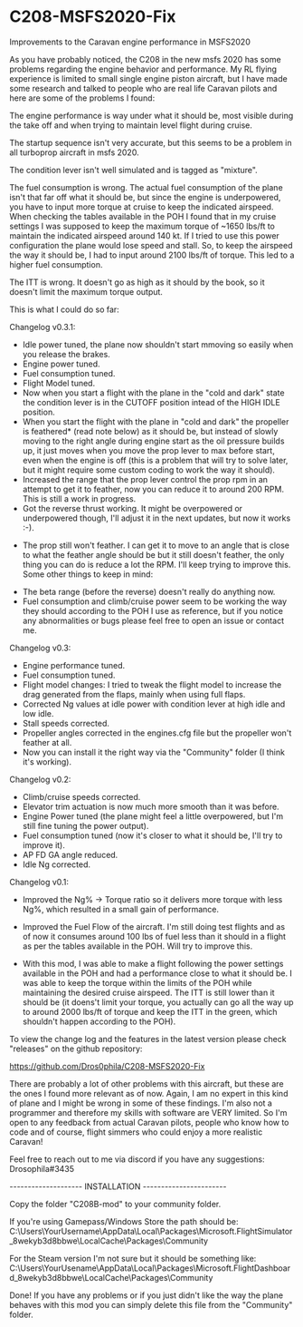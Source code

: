 # C208-MSFS2020-Fix
Improvements to the Caravan engine performance in MSFS2020

As you have probably noticed, the C208 in the new msfs 2020 has some problems regarding the engine behavior and performance. My RL flying experience is limited to small single engine piston aircraft, but I have made some research and talked to people who are real life Caravan pilots and here are some of the problems I found:

The engine performance is way under what it should be, most visible during the take off and when trying to maintain level flight during cruise.

The startup sequence isn't very accurate, but this seems to be a problem in all turboprop aircraft in msfs 2020.

The condition lever isn't well simulated and is tagged as "mixture".

The fuel consumption is wrong. The actual fuel consumption of the plane isn't that far off what it should be, but since the engine is underpowered, you have to input more torque at cruise to keep the indicated airspeed. When checking the tables available in the POH I found that in my cruise settings I was supposed to keep the maximum torque of ~1650 lbs/ft to maintain the indicated airspeed around 140 kt. If I tried to use this power configuration the plane would lose speed and stall. So, to keep the airspeed the way it should be, I had to input around 2100 lbs/ft of torque. This led to a higher fuel consumption.

The ITT is wrong. It doesn't go as high as it should by the book, so it doesn't limit the maximum torque output.

This is what I could do so far:

Changelog v0.3.1:

- Idle power tuned, the plane now shouldn't start mmoving so easily when you release the brakes.
- Engine power tuned.
- Fuel consumption tuned.
- Flight Model tuned.
- Now when you start a flight with the plane in the "cold and dark" state the condition lever is in the CUTOFF position intead of the HIGH IDLE position.
- When you start the flight with the plane in "cold and dark" the propeller is feathered* (read note below) as it should be, but instead of slowly moving to the right angle during engine start as the oil pressure builds up, it just moves when you move the prop lever to max before start, even when the engine is off (this is a problem that will try to solve later, but it might require some custom coding to work the way it should).
- Increased the range that the prop lever control the prop rpm in an attempt to get it to feather, now you can reduce it to around 200 RPM. This is still a work in progress.
- Got the reverse thrust working. It might be overpowered or underpowered though, I'll adjust it in the next updates, but now it works :-).

* The prop still won't feather. I can get it to move to an angle that is close to what the feather angle should be but it still doesn't feather, the only thing you can do is reduce a lot the RPM. I'll keep trying to improve this.
Some other things to keep in mind:
- The beta range (before the reverse) doesn't really do anything now.
- Fuel consumption and climb/cruise power seem to be working the way they should according to the POH I use as reference, but if you notice any abnormalities or bugs please feel free to open an issue or contact me.

Changelog v0.3:

- Engine performance tuned.
- Fuel consumption tuned.
- Flight model changes: I tried to tweak the flight model to increase the drag generated from the flaps, mainly when using full flaps.
- Corrected Ng values at idle power with condition lever at high idle and low idle.
- Stall speeds corrected.
- Propeller angles corrected in the engines.cfg file but the propeller won't feather at all.
- Now you can install it the right way via the "Community" folder (I think it's working).


Changelog v0.2:

- Climb/cruise speeds corrected.
- Elevator trim actuation is now much more smooth than it was before.
- Engine Power tuned (the plane might feel a little overpowered, but I'm still fine tuning the power output).
- Fuel consumption tuned (now it's closer to what it should be, I'll try to improve it).
- AP FD GA angle reduced.
- Idle Ng corrected.

Changelog v0.1:

- Improved the Ng% -> Torque ratio so it delivers more torque with less Ng%, which resulted in a small gain of performance.

- Improved the Fuel Flow of the aircraft. I'm still doing test flights and as of now it consumes around 100 lbs of fuel less than it should in a flight as per the tables available in the POH. Will try to improve this.

- With this mod, I was able to make a flight following the power settings available in the POH and had a performance close to what it should be. I was able to keep the torque within the limits of the POH while maintaining the desired cruise airspeed. The ITT is still lower than it should be (it doens't limit your torque, you actually can go all the way up to around 2000 lbs/ft of torque and keep the ITT in the green, which shouldn't happen according to the POH).

To view the change log and the features in the latest version please check "releases" on the github repository:

https://github.com/Dros0phila/C208-MSFS2020-Fix

There are probably a lot of other problems with this aircraft, but these are the ones I found more relevant as of now. Again, I am no expert in this kind of plane and I might be wrong in some of these findings. I'm also not a programmer and therefore my skills with software are VERY limited. So I'm open to any feedback from actual Caravan pilots, people who know how to code and of course, flight simmers who could enjoy a more realistic Caravan!

Feel free to reach out to me via discord if you have any suggestions: Drosophila#3435

-------------------- INSTALLATION -----------------------

Copy the folder "C208B-mod" to your community folder. 

If you're using Gamepass/Windows Store the path should be:
C:\Users\YourUsername\AppData\Local\Packages\Microsoft.FlightSimulator_8wekyb3d8bbwe\LocalCache\Packages\Community

For the Steam version I'm not sure but it should be something like:
C:\Users\YourUsename\AppData\Local\Packages\Microsoft.FlightDashboard_8wekyb3d8bbwe\LocalCache\Packages\Community

Done! If you have any problems or if you just didn't like the way the plane behaves with this mod you can simply delete this file from the "Community" folder.
